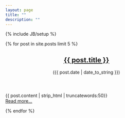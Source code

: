 ```yaml
---
layout: page
title: ""
description: ""
---
```

{% include JB/setup %}

{% for post in site.posts limit 5 %}
<article>
  <header>
    <h1><a href="{{ BASE_PATH }}{{ post.url }}">{{ post.title }}</a></h1>
    <p>(<time datetime="{{ post.date | date: "%Y-%m-%d" }}">{{ post.date | date_to_string }}</time>)</p>
  </header>
  <p class="entry-content">{{ post.content | strip_html | truncatewords:50}}<br/><a href="{{ post.url }}">Read more...</a></p>
</article>
{% endfor %}

